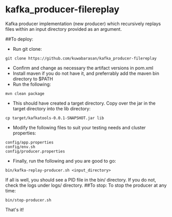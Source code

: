 # kafka_producer-filereplay

Kafka producer implementation (new producer) which recursively replays files within an input directory provided as an argument.

##To deploy:

- Run git clone:
```
git clone https://github.com/kuwabarasan/kafka_producer-filereplay
```
- Confirm and change as necessary the artifact versions in pom.xml
- Install maven if you do not have it, and preferrably add the maven bin directory to $PATH
- Run the following:
```
mvn clean package
```
- This should have created a target directory.  Copy over the jar in the target directory into the lib directory:
```
cp target/kafkatools-0.0.1-SNAPSHOT.jar lib
```
- Modify the following files to suit your testing needs and cluster properties:
```
config/app.properties
config/env.sh
config/producer.properties
```
- Finally, run the following and you are good to go:
```
bin/kafka-replay-producer.sh <input_directory>
```
If all is well, you should see a PID file in the bin/ directory.  If you do not, check the logs under logs/ directory.
##To stop:
To stop the producer at any time:
```
bin/stop-producer.sh
```

That's it!
